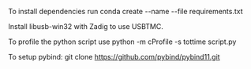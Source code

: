 To install dependencies run 
conda create --name <env> --file requirements.txt


Install libusb-win32 with Zadig to use USBTMC.


To profile the python script use
python -m cProfile -s tottime script.py

  
 To setup pybind:
  git clone https://github.com/pybind/pybind11.git
